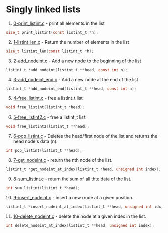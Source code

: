 # Singly linked lists

1. [0-print_listint.c](./0-print_listint.c) - print all elements in the list
```c
size_t print_listint(const listint_t *h);
```
2. [1-listint_len.c](./1-listint_len) - Return the number of elements in the list
```c
size_t listint_len(const listint_t *h);
```
3. [2-add_nodeint.c](./2-add_nodeint.c) - Add a new node to the beginning of the list
```c
listint_t *add_nodeint(listint_t **head, const int n);
```
4. [3-add_nodeint_end.c](./3-add_nodeint_end.c) - Add a new node at the end of the list
```c
listint_t *add_nodeint_end(listint_t **head, const int n);
```
5. [4-free_listint.c](./4-free_listint.c) - free a listint_t list
```c
void free_listint(listint_t *head);
```
6. [5-free_listint2.c](./5-free_listint2.c) - free a listint_t list
```c
void free_listint2(listint_t **head);
```
7. [6-pop_listint.c](./6-pop_listint.c) - Deletes the head/first node of the list and returns the head node's data (n).
```c
int pop_listint(listint_t **head);
```
8. [7-get_nodeint.c](./7-get_nodeint.c) - return the nth node of the list.
```c
listint_t *get_nodeint_at_index(listint_t *head, unsigned int index);
```
9. [8-sum_listint.c](./8-sum_listint.c) - return the sum of all thte data of the list.
```c
int sum_listint(listint_t *head);
```
10. [9-insert_nodeint.c](./9-insert_nodeint.c) - insert a new node at a given position.
```c
listint_t *insert_nodeint_at_index(listint_t **head, unsigned int idx, int n);
```
11. [10-delete_nodeint.c](./10-delete_nodeint.c) -  delete the node at a given index in the list.
```c
int delete_nodeint_at_index(listint_t **head, unsigned int index);
```
